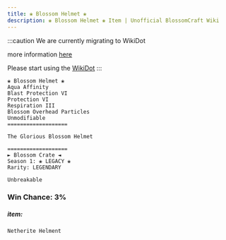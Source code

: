 ```yaml
---
title: ❀ Blossom Helmet ❀
description: ❀ Blossom Helmet ❀ Item | Unofficial BlossomCraft Wiki
---
```

:::caution
We are currently migrating to WikiDot

more information [here](/starter/home/)

Please start using the [WikiDot](https://unofficialblossomcraftwiki.wikidot.com/)
:::

```
❀ Blossom Helmet ❀
Aqua Affinity
Blast Protection VI
Protection VI
Respiration III
Blossom Overhead Particles
Unmodifiable
===================

The Glorious Blossom Helmet

===================
► Blossom Crate ◄
Season 1: ❀ LEGACY ❀
Rarity: LEGENDARY

Unbreakable
```
### Win Chance: 3%

##### item:
`Netherite Helment`